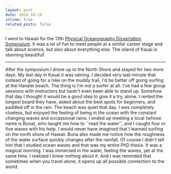 ```yaml
---
layout: post
date: 2024-10-19 
inline: true
related_posts: false
---
```


I went to Hawaii for the 13th [Physical Oceanography Dissertation Symposium](http://www.pods-symposium.org/). It was a lot of fun to meet people at a similar career stage and talk about science, but also about everything else. 
The island of Kauai is stunning beautiful! 

*** 

After the symposium I drove up to the North Shore and stayed for two more days. My last day in Kauai it was raining. I decided very last-minute that instead of going for a hike on the muddy trail, I'd be better off going surfing at the Hanalei beach. The thing is I'm not a surfer at all. I've had a few group sessions with instructors but hadn't even been able to stand up. Somehow that day I thought it would be a good idea to give it a try, alone. I rented the longest board they have, asked about the best spots for beginners, and paddled off in the rain. The beach was quiet that day. I was completely clueless, but enjoyed the feeling of being in the ocean with the constant changing waves and occassional rains. I ended up meeting a local (whose name is Buna), who taught me how to ``read the water'', and I caught four or five waves with his help. I would never have imagined that I learned surfing on the north shore of Hawaii. Buna also made me notice how the roughness of the water surface quickly changes after the rainfall. Of course I didn't tell him that I studied ocean waves and that was my entire PhD thesis. It was a magical morning. I was immersed in the water, feeling the waves, yet at the same time, I realized I knew nothing about it. And I was reminded that sometimes when you travel alone, it opens up all possible connection to the world. 